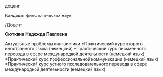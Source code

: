 доцент

Кандидат филологических наук

/Доцент

**Сюткина Надежда Павловна**

Актуальные проблемы лингвистики
	*Практический курс второго иностранного языка (немецкий)
	*Практический курс письменного перевода в сфере международной деятельности (немецкий язык)
	*Практический курс профессиональной коммуникации (немецкий язык)
	*Практический курс устного последовательного перевода в сфере международной деятельности (немецкий язык)